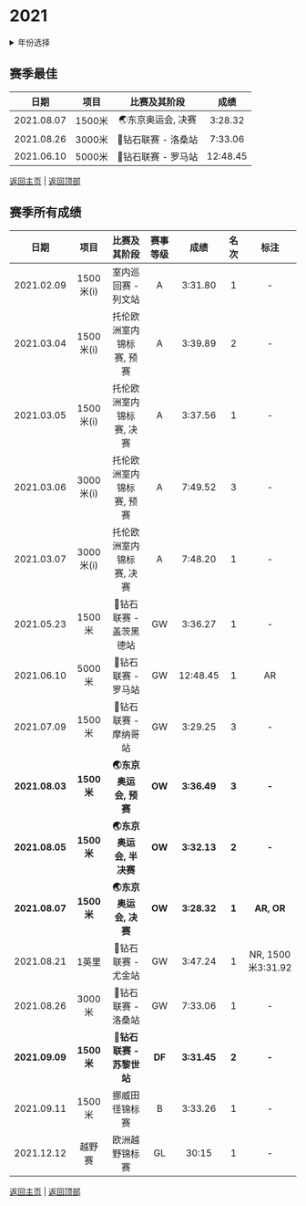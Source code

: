# 2021

<details>
<summary>年份选择</summary>

- [2024](./2024.md)

- [2023](./2023.md)

- [2022](./2022.md)

- [2021](./2021.md)

- [2020](./2020.md)

- [2019](./2019.md)

- [2018](./2018.md)

- [2019](./2019.md)

- [2018](./2018.md)

- [2017](./2017.md)

- [2016](./2016.md)

- [2015](./2015.md)

- [2014](./2014.md)

</details>

## 赛季最佳

|    日期    |  项目  |    比赛及其阶段    |   成绩   |
| :--------: | :----: | :----------------: | :------: |
| 2021.08.07 | 1500米 | 🌏东京奥运会, 决赛  | 3:28.32  |
| 2021.08.26 | 3000米 | 💎钻石联赛 - 洛桑站 | 7:33.06  |
| 2021.06.10 | 5000米 | 💎钻石联赛 - 罗马站 | 12:48.45 |

[返回主页](../Profile.md) | [返回顶部](#2021)

## 赛季所有成绩

|      日期      |    项目    |       比赛及其阶段       | 赛事等级 |    成绩     | 名次  |       标注        |
| :------------: | :--------: | :----------------------: | :------: | :---------: | :---: | :---------------: |
|   2021.02.09   | 1500米(i)  |   室内巡回赛 - 列文站    |    A     |   3:31.80   |   1   |         -         |
|   2021.03.04   | 1500米(i)  | 托伦欧洲室内锦标赛, 预赛 |    A     |   3:39.89   |   2   |         -         |
|   2021.03.05   | 1500米(i)  | 托伦欧洲室内锦标赛, 决赛 |    A     |   3:37.56   |   1   |         -         |
|   2021.03.06   | 3000米(i)  | 托伦欧洲室内锦标赛, 预赛 |    A     |   7:49.52   |   3   |         -         |
|   2021.03.07   | 3000米(i)  | 托伦欧洲室内锦标赛, 决赛 |    A     |   7:48.20   |   1   |         -         |
|   2021.05.23   |   1500米   |  💎钻石联赛 - 盖茨黑德站  |    GW    |   3:36.27   |   1   |         -         |
|   2021.06.10   |   5000米   |    💎钻石联赛 - 罗马站    |    GW    |  12:48.45   |   1   |        AR         |
|   2021.07.09   |   1500米   |   💎钻石联赛 - 摩纳哥站   |    GW    |   3:29.25   |   3   |         -         |
| **2021.08.03** | **1500米** |  **🌏东京奥运会, 预赛**   |  **OW**  | **3:36.49** | **3** |       **-**       |
| **2021.08.05** | **1500米** | **🌏东京奥运会, 半决赛**  |  **OW**  | **3:32.13** | **2** |       **-**       |
| **2021.08.07** | **1500米** |  **🌏东京奥运会, 决赛**   |  **OW**  | **3:28.32** | **1** |    **AR, OR**     |
|   2021.08.21   |   1英里    |    💎钻石联赛 - 尤金站    |    GW    |   3:47.24   |   1   | NR, 1500米3:31.92 |
|   2021.08.26   |   3000米   |    💎钻石联赛 - 洛桑站    |    GW    |   7:33.06   |   1   |         -         |
| **2021.09.09** | **1500米** | **💎钻石联赛 - 苏黎世站** |  **DF**  | **3:31.45** | **2** |       **-**       |
|   2021.09.11   |   1500米   |      挪威田径锦标赛      |    B     |   3:33.26   |   1   |         -         |
|   2021.12.12   |   越野赛   |      欧洲越野锦标赛      |    GL    |    30:15    |   1   |         -         |

[返回主页](../Profile.md) | [返回顶部](#2021)


